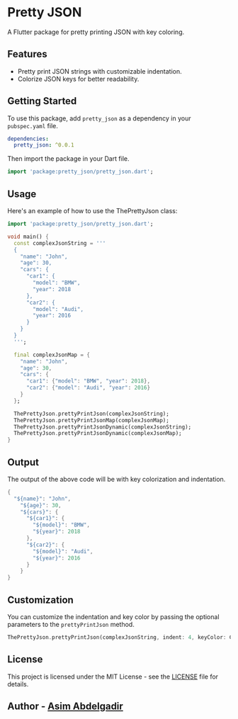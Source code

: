 # Pretty JSON

A Flutter package for pretty printing JSON with key coloring.

## Features

- Pretty print JSON strings with customizable indentation.
- Colorize JSON keys for better readability.

## Getting Started

To use this package, add `pretty_json` as a dependency in your `pubspec.yaml` file.

```yaml
dependencies:
  pretty_json: ^0.0.1
```

Then import the package in your Dart file.

```dart
import 'package:pretty_json/pretty_json.dart';
```

## Usage

Here's an example of how to use the ThePrettyJson class:

```dart
import 'package:pretty_json/pretty_json.dart';

void main() {
  const complexJsonString = '''
  {
    "name": "John",
    "age": 30,
    "cars": {
      "car1": {
        "model": "BMW",
        "year": 2018
      },
      "car2": {
        "model": "Audi",
        "year": 2016
      }
    }
  }
  ''';

  final complexJsonMap = {
    "name": "John",
    "age": 30,
    "cars": {
      "car1": {"model": "BMW", "year": 2018},
      "car2": {"model": "Audi", "year": 2016}
    }
  };

  ThePrettyJson.prettyPrintJson(complexJsonString);
  ThePrettyJson.prettyPrintJsonMap(complexJsonMap);
  ThePrettyJson.prettyPrintJsonDynamic(complexJsonString);
  ThePrettyJson.prettyPrintJsonDynamic(complexJsonMap);
}
```

## Output

The output of the above code will be with key colorization and indentation.

```dart
{
  "${name}": "John",
    "${age}": 30,
    "${cars}": {
      "${car1}": {
        "${model}": "BMW",
        "${year}": 2018
      },
      "${car2}": {
        "${model}": "Audi",
        "${year}": 2016
      }
    }
}
```

## Customization

You can customize the indentation and key color by passing the optional parameters to the `prettyPrintJson` method.

```dart
ThePrettyJson.prettyPrintJson(complexJsonString, indent: 4, keyColor: Colors.red);
```

## License

This project is licensed under the MIT License - see the [LICENSE](LICENSE) file for details.


## Author - [Asim Abdelgadir](asimsharf@gmail.com)
